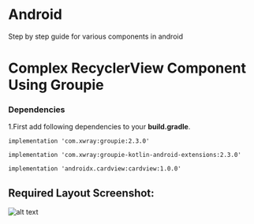 # Android
Step by step guide for various components in android

# Complex RecyclerView Component Using Groupie


### Dependencies
1.First add following dependencies to your **build.gradle**.

`implementation 'com.xwray:groupie:2.3.0'`

`implementation 'com.xwray:groupie-kotlin-android-extensions:2.3.0'`

`implementation 'androidx.cardview:cardview:1.0.0'`

## Required Layout Screenshot:
![alt text](https://github.com/bhavyakaria/Android/blob/groupie/app/src/main/res/drawable/recycler_view_ss.PNG "Recycler View")
